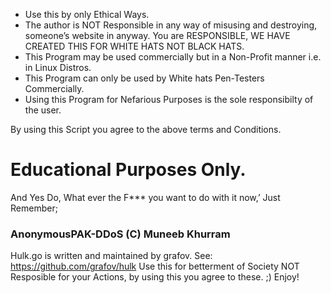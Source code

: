 - Use this by only Ethical Ways.
- The author is NOT Responsible in any way of misusing and destroying,
someone’s website in anyway. You are RESPONSIBLE, WE HAVE CREATED THIS FOR WHITE HATS NOT BLACK HATS.
- This Program may be used commercially but in a Non-Profit manner i.e. in Linux Distros.
- This Program can only be used by White hats Pen-Testers Commercially.
- Using this Program for Nefarious Purposes is the sole responsibilty of the user.

By using this Script you agree to the above terms and Conditions.

# Educational Purposes Only.

And Yes Do, What ever the F*** you want to do with it now,’
Just Remember;

### AnonymousPAK-DDoS (C) Muneeb Khurram

Hulk.go is written and maintained by grafov. 
See: https://github.com/grafov/hulk
Use this for betterment of Society NOT Resposible for your Actions, by using this you agree to these.
;) 
Enjoy!  
